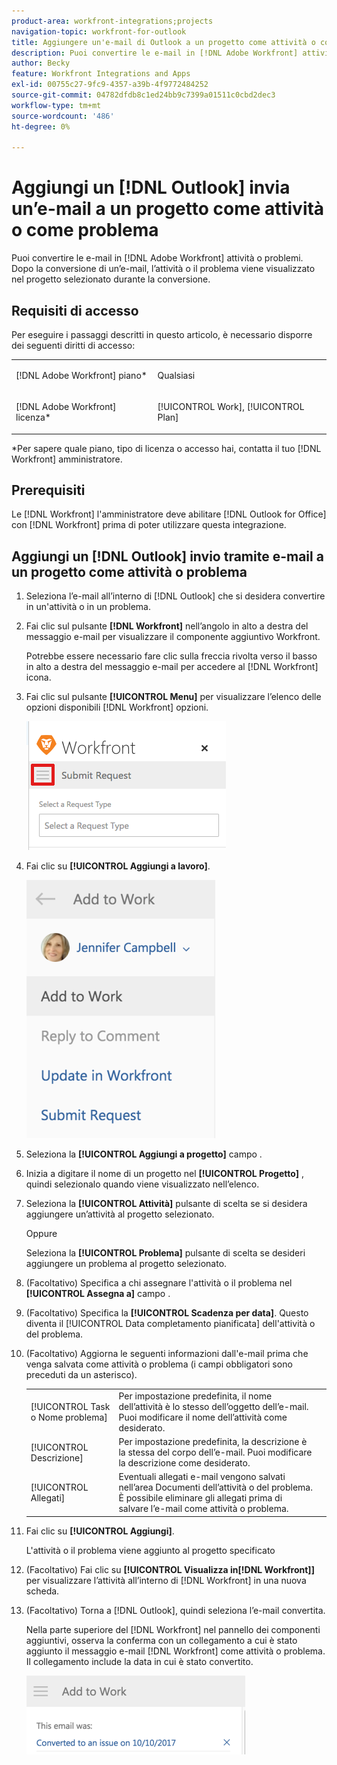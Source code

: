 ```yaml
---
product-area: workfront-integrations;projects
navigation-topic: workfront-for-outlook
title: Aggiungere un'e-mail di Outlook a un progetto come attività o come problema
description: Puoi convertire le e-mail in [!DNL Adobe Workfront] attività o problemi. Dopo la conversione di un’e-mail, l’attività o il problema viene visualizzato nel progetto selezionato durante la conversione.
author: Becky
feature: Workfront Integrations and Apps
exl-id: 00755c27-9fc9-4357-a39b-4f9772484252
source-git-commit: 04782dfdb8c1ed24bb9c7399a01511c0cbd2dec3
workflow-type: tm+mt
source-wordcount: '486'
ht-degree: 0%

---
```


# Aggiungi un [!DNL Outlook] invia un’e-mail a un progetto come attività o come problema

Puoi convertire le e-mail in [!DNL Adobe Workfront] attività o problemi. Dopo la conversione di un’e-mail, l’attività o il problema viene visualizzato nel progetto selezionato durante la conversione.

## Requisiti di accesso

Per eseguire i passaggi descritti in questo articolo, è necessario disporre dei seguenti diritti di accesso:

<table style="table-layout:auto"> 
 <col> 
 <col> 
 <tbody> 
  <tr> 
   <td role="rowheader">[!DNL Adobe Workfront] piano*</td> 
   <td> <p>Qualsiasi</p> </td> 
  </tr> 
  <tr> 
   <td role="rowheader">[!DNL Adobe Workfront] licenza*</td> 
   <td> <p>[!UICONTROL Work], [!UICONTROL Plan]</p> </td> 
  </tr> 
 </tbody> 
</table>

&#42;Per sapere quale piano, tipo di licenza o accesso hai, contatta il tuo [!DNL Workfront] amministratore.

## Prerequisiti

Le [!DNL Workfront] l&#39;amministratore deve abilitare [!DNL Outlook for Office] con [!DNL Workfront] prima di poter utilizzare questa integrazione.

## Aggiungi un [!DNL Outlook] invio tramite e-mail a un progetto come attività o problema

1. Seleziona l’e-mail all’interno di [!DNL Outlook] che si desidera convertire in un&#39;attività o in un problema.
1. Fai clic sul pulsante **[!DNL Workfront]** nell’angolo in alto a destra del messaggio e-mail per visualizzare il componente aggiuntivo Workfront.

   Potrebbe essere necessario fare clic sulla freccia rivolta verso il basso in alto a destra del messaggio e-mail per accedere al [!DNL Workfront] icona.

1. Fai clic sul pulsante **[!UICONTROL Menu]** per visualizzare l’elenco delle opzioni disponibili [!DNL Workfront] opzioni.

   ![o365_addin_menu_icon.png](assets/o365-addin-menu-icon.png)

1. Fai clic su **[!UICONTROL Aggiungi a lavoro]**.

   ![outlook__add_to_work.png](assets/outlook---add-to-work-302x413.png)

1. Seleziona la **[!UICONTROL Aggiungi a progetto]** campo .
1. Inizia a digitare il nome di un progetto nel **[!UICONTROL Progetto]** , quindi selezionalo quando viene visualizzato nell’elenco.
1. Seleziona la **[!UICONTROL Attività]** pulsante di scelta se si desidera aggiungere un’attività al progetto selezionato.

   Oppure

   Seleziona la **[!UICONTROL Problema]** pulsante di scelta se desideri aggiungere un problema al progetto selezionato.

1. (Facoltativo) Specifica a chi assegnare l&#39;attività o il problema nel **[!UICONTROL Assegna a]** campo .
1. (Facoltativo) Specifica la **[!UICONTROL Scadenza per data]**. Questo diventa il [!UICONTROL Data completamento pianificata] dell&#39;attività o del problema.
1. (Facoltativo) Aggiorna le seguenti informazioni dall&#39;e-mail prima che venga salvata come attività o problema (i campi obbligatori sono preceduti da un asterisco).

   <table style="table-layout:auto">
      <tr>
        <td>[!UICONTROL Task o Nome problema]</td>
        <td>Per impostazione predefinita, il nome dell’attività è lo stesso dell’oggetto dell’e-mail. Puoi modificare il nome dell’attività come desiderato.</td>
        <td></td>
      </tr>
      <tr>
        <td>[!UICONTROL Descrizione]</td>
        <td>Per impostazione predefinita, la descrizione è la stessa del corpo dell’e-mail. Puoi modificare la descrizione come desiderato.</td>
      </tr>
      <tr>
        <td>[!UICONTROL Allegati]</td>
        <td>Eventuali allegati e-mail vengono salvati nell’area Documenti dell’attività o del problema. È possibile eliminare gli allegati prima di salvare l’e-mail come attività o problema.</td>
      </tr>
   </table>

1. Fai clic su **[!UICONTROL Aggiungi]**.

   L&#39;attività o il problema viene aggiunto al progetto specificato

1. (Facoltativo) Fai clic su **[!UICONTROL Visualizza in[!DNL Workfront]]** per visualizzare l’attività all’interno di [!DNL Workfront] in una nuova scheda.

1. (Facoltativo) Torna a [!DNL Outlook], quindi seleziona l’e-mail convertita.

   Nella parte superiore del [!DNL Workfront] nel pannello dei componenti aggiuntivi, osserva la conferma con un collegamento a cui è stato aggiunto il messaggio e-mail [!DNL Workfront] come attività o problema. Il collegamento include la data in cui è stato convertito.

   ![outlook_this_email_was_added_as_an_issue.png](assets/outlook-this-email-was-added-as-an-issue-350x126.png)
